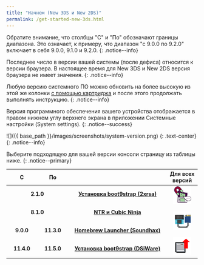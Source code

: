 ```yaml
---
title: "Начнем (New 3DS и New 2DS)"
permalink: /get-started-new-3ds.html
---
```


Обратите внимание, что столбцы "С" и "По" обозначают границы диапазона. Это означает, к примеру, что диапазон "с 9.0.0 по 9.2.0" включает в себя 9.0.0, 9.1.0 и 9.2.0.
{: .notice--info}

Последнее число в версии вашей системы (после дефиса) относится к версии браузера. В настоящее время для New 3DS и New 2DS версия браузера не имеет значения.
{: .notice--info}

Любую версию системного ПО можно обновить на более высокую из этой же колонки [с помощью картриджа](cart-update) и после этого продолжать выполнять инструкцию. 
{: .notice--info}

Версия программного обеспечения вашего устройства отображается в правом нижнем углу верхнего экрана в приложении Системные настройки (System settings).
{: .notice--success}

![]({{ base_path }}/images/screenshots/system-version.png)
{: .text-center}
{: .notice--info}

Выберите подходящую для вашей версии консоли страницу из таблицы ниже.
{: .notice--primary}

<table>
  <colgroup>
    <col span="1" style="width: 10%;">
    <col span="1" style="width: 10%;">
    <col span="1" style="width: 35%;">
    <col span="1" style="width: 7%;">
  </colgroup>
  <thead>
    <tr>
      <th style="text-align: center; font-weight: bold;">С</th>
      <th style="text-align: center; font-weight: bold;">По</th>
      <th style="text-align: center; font-weight: bold;"></th>
      <th style="text-align: center; font-weight: bold;">Для всех версий</th>
    </tr>
  </thead>
  <tbody>
    <tr>
        <td style="text-align: center; font-weight: bold;" colspan="2">2.1.0</td>
        <td style="text-align: center; font-weight: bold;"><a href="installing-boot9strap-2xrsa">Установка boot9strap (2xrsa)</a></td>
      <td style="text-align: center; font-weight: bold;" rowspan="10">
		<a href="installing-boot9strap-ntrboothax" title="Установка ntrboothax (необходим совместимый флеш-картридж)">
			<img src="/images/ntrhax.png">
		</a>
		<br><br>
		<a href="installing-boot9strap-hardmod" title="Установка через hardmode (необходимы навыки работы с паяльником)">
			<img src="/images/hardmode.png">
		</a>
		<br><br>
		<a href="cart-update" title="Обновление прошивки с помощью картриджа с игрой (подробнее по ссылке)">
			<img src="/images/cart_update.png">
		</a>
	  </td>
		</tr>
    <tr>
      <td style="text-align: center; font-weight: bold;" colspan="2">8.1.0</td>
      <td style="text-align: center; font-weight: bold;"><a href="ntr-and-cubic-ninja">NTR и Cubic Ninja</a></td>
    </tr>
    <tr>
      <td style="text-align: center; font-weight: bold;">9.0.0</td>
      <td style="text-align: center; font-weight: bold;">11.3.0</td>
        <td style="text-align: center; font-weight: bold;"><a href="homebrew-launcher-soundhax">Homebrew Launcher (Soundhax)</a></td>
    </tr>
    <tr>
      <td style="text-align: center; font-weight: bold;">11.4.0</td>
      <td style="text-align: center; font-weight: bold;">11.5.0</td>
      <td style="text-align: center; font-weight: bold;"><a href="installing-boot9strap-dsiware">Установка boot9strap (DSiWare)</a></td>
    </tr>
  </tbody>
</table>

<div id="vk_comments"></div>
<script type="text/javascript">
VK.Widgets.Comments("vk_comments", {limit: 10, attach: "*"});
</script>